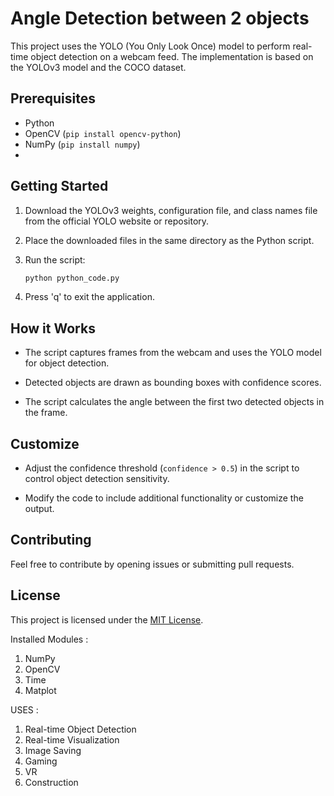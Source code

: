 # Angle Detection between 2 objects 

This project uses the YOLO (You Only Look Once) model to perform real-time object detection on a webcam feed. The implementation is based on the YOLOv3 model and the COCO dataset.

## Prerequisites

- Python
- OpenCV (`pip install opencv-python`)
- NumPy (`pip install numpy`)
- 
## Getting Started

1. Download the YOLOv3 weights, configuration file, and class names file from the official YOLO website or repository.

2. Place the downloaded files in the same directory as the Python script.

3. Run the script:

    ```bash
    python python_code.py
    ```

4. Press 'q' to exit the application.

## How it Works

- The script captures frames from the webcam and uses the YOLO model for object detection.

- Detected objects are drawn as bounding boxes with confidence scores.

- The script calculates the angle between the first two detected objects in the frame.

## Customize

- Adjust the confidence threshold (`confidence > 0.5`) in the script to control object detection sensitivity.

- Modify the code to include additional functionality or customize the output.

## Contributing

Feel free to contribute by opening issues or submitting pull requests.

## License

This project is licensed under the [MIT License](LICENSE).


Installed Modules :
1. NumPy
2. OpenCV
3. Time
4. Matplot

USES :
1. Real-time Object Detection
2. Real-time Visualization
3. Image Saving
4. Gaming
5. VR
6. Construction

